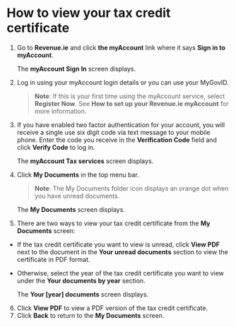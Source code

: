 # How to view your tax credit certificate

1. Go to **Revenue.ie** and click **the myAccount** link where it says **Sign in to myAccount**.

   The **myAccount Sign In** screen displays.
  
2. Log in using your myAccount login details or you can use your MyGovID.

   >**Note**: If this is your first time using the myAccount service, select **Register Now**. See **How to set up your Revenue.ie myAccount** for more information.

3. If you have enabled two factor authentication for your account, you will receive a single use six digit code via text message to your mobile phone. Enter the code you receive in the **Verification Code** field and click **Verify Code** to log in.
  
   The **myAccount Tax services** screen displays.
  
4. Click **My Documents** in the top menu bar.

   >**Note**: The My Documents folder icon displays an orange dot when you have unread documents.

   The **My Documents** screen displays.

5. There are two ways to view your tax credit certificate from the **My Documents** screen:
- If the tax credit certificate you want to view is unread, click **View PDF** next to the
document in the **Your unread documents** section to view the certificate in PDF format.
- Otherwise, select the year of the tax credit certificate you want to view under the
**Your documents by year** section. 

   The **Your [year] documents** screen displays.

6. Click **View PDF** to view a PDF version of the tax credit certificate.
7. Click **Back** to return to the **My Documents** screen.
